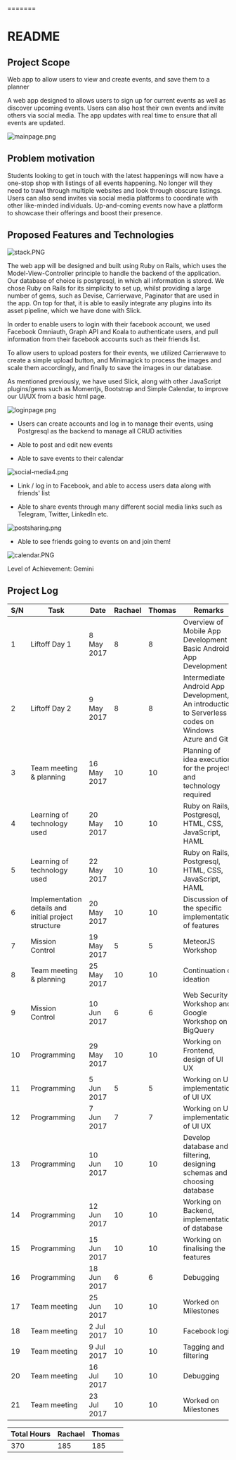 =======
# README

## Project Scope
Web app to allow users to view and create events, and save them to a planner

A web app designed to allows users to sign up for current events as well as discover upcoming events. Users can also host their own events and invite others via social media. The app updates with real time to ensure that all events are updated.

![mainpage.png](assets/mainpage.png)

## Problem motivation
Students looking to get in touch with the latest happenings will now have a one-stop shop with listings of all events happening. No longer will they need to trawl through multiple websites and look through obscure listings. Users can also send invites via social media platforms to coordinate with other like-minded individuals. Up-and-coming events now have a platform to showcase their offerings and boost their presence.

## Proposed Features and Technologies 
![stack.PNG](assets/stack.PNG)

The web app will be designed and built using Ruby on Rails, which uses the Model-View-Controller principle to handle the backend of the application. Our database of choice is postgresql, in which all information is stored. We chose Ruby on Rails for its simplicity to set up, whilst providing a large number of gems, such as Devise, Carrierwave, Paginator that are used in the app. On top for that, it is able to easily integrate any plugins into its asset pipeline, which we have done with Slick.

In order to enable users to login with their facebook account, we used Facebook Omniauth, Graph API and Koala to authenticate users, and pull information from their facebook accounts such as their friends list.

To allow users to upload posters for their events, we utilized Carrierwave to create a simple upload button, and Minimagick to process the images and scale them accordingly, and finally to save the images in our database.

As mentioned previously, we have used Slick, along with other JavaScript plugins/gems such as Momentjs, Bootstrap and Simple Calendar, to improve our UI/UX from a basic html page. 

![loginpage.png](assets/loginpage.png)

- Users can create accounts and log in to manage their events, using Postgresql as the backend to manage all CRUD activities

- Able to post and edit new events

- Able to save events to their calendar

![social-media4.png](assets/social-media4.png)

- Link / log in to Facebook, and able to access users data along with friends' list

- Able to share events through many different social media links such as Telegram, Twitter, LinkedIn etc.

![postsharing.png](assets/postsharing.png)

- Able to see friends going to events on and join them!

![calendar.PNG](assets/calendar.PNG)

Level of Achievement: Gemini

## Project Log

| S/N | Task | Date | Rachael | Thomas | Remarks |
| --- | --- | --- | --- | --- | --- |
| 1 | Liftoff Day 1 | 8 May 2017 | 8 | 8 | Overview of Mobile App Development & Basic Android App Development |
| 2 | Liftoff Day 2 | 9 May 2017 | 8 | 8 | Intermediate Android App Development, An introduction to Serverless codes on Windows Azure and Git |
| 3 | Team meeting & planning | 16 May 2017 | 10 | 10 | Planning of idea execution for the project and technology required |
| 4 | Learning of technology used | 20 May 2017 | 10 | 10 | Ruby on Rails, Postgresql, HTML, CSS, JavaScript, HAML |
| 5 | Learning of technology used | 22 May 2017 | 10 | 10 | Ruby on Rails, Postgresql, HTML, CSS, JavaScript, HAML |
| 6 | Implementation details and initial project structure | 20 May 2017 | 10 | 10 | Discussion of the specific implementation of features |
| 7 | Mission Control | 19 May 2017 | 5 | 5 | MeteorJS Workshop |
| 8 | Team meeting & planning | 25 May 2017 | 10 | 10 | Continuation of ideation |
| 9 | Mission Control | 10 Jun 2017 | 6 | 6 | Web Security Workshop and Google Workshop on BigQuery |
| 10 | Programming | 29 May 2017 | 10 | 10 | Working on Frontend, design of UI UX |
| 11 | Programming | 5 Jun 2017 | 5 | 5 | Working on UI, implementation of UI UX |
| 12 | Programming | 7 Jun 2017 | 7 | 7 | Working on UI, implementation of UI UX |
| 13 | Programming | 10 Jun 2017 | 10 | 10 | Develop database and filtering, designing schemas and choosing database |
| 14 | Programming | 12 Jun 2017 | 10 | 10 | Working on Backend, implementation of database |
| 15 | Programming | 15 Jun 2017 | 10 | 10 | Working on finalising the features |
| 16 | Programming | 18 Jun 2017 | 6 | 6 | Debugging |
| 17 | Team meeting | 25 Jun 2017 | 10 | 10 | Worked on Milestones |
| 18 | Team meeting | 2 Jul 2017 | 10 | 10 | Facebook login |
| 19 | Team meeting | 9 Jul 2017 | 10 | 10 | Tagging and filtering |
| 20 | Team meeting | 16 Jul 2017 | 10 | 10 | Debugging |
| 21 | Team meeting | 23 Jul 2017 | 10 | 10 | Worked on Milestones |


| Total Hours | Rachael | Thomas |
| --- | --- | --- |
| 370 | 185 | 185 |
